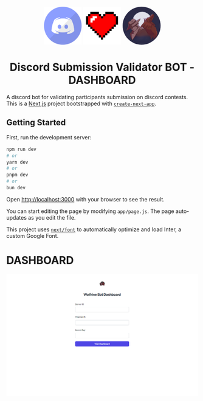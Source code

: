 <p align="center">
<img src="./images/discord-mascot.png" height=100>
<img src="./images/heart.png" height=100>
<img src="./images/BotLogo.jpg" height=100 style="border-radius:50%">

<h1 align="center">
Discord Submission Validator BOT - DASHBOARD
</h1>
</p>

A discord bot for validating participants submission on discord contests.
This is a [Next.js](https://nextjs.org/) project bootstrapped with [`create-next-app`](https://github.com/vercel/next.js/tree/canary/packages/create-next-app).

## Getting Started

First, run the development server:

```bash
npm run dev
# or
yarn dev
# or
pnpm dev
# or
bun dev
```

Open [http://localhost:3000](http://localhost:3000) with your browser to see the result.

You can start editing the page by modifying `app/page.js`. The page auto-updates as you edit the file.

This project uses [`next/font`](https://nextjs.org/docs/basic-features/font-optimization) to automatically optimize and load Inter, a custom Google Font.

# DASHBOARD
![image](./images/dashboard.png)
